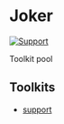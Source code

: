 # Joker

[![Support](https://github.com/omu/joker/workflows/Support/badge.svg)](https://github.com/omu/joker/actions?query=workflow%3ASupport)

Toolkit pool

## Toolkits

-  [support](https://github.com/omu/joker/blob/master/support)

